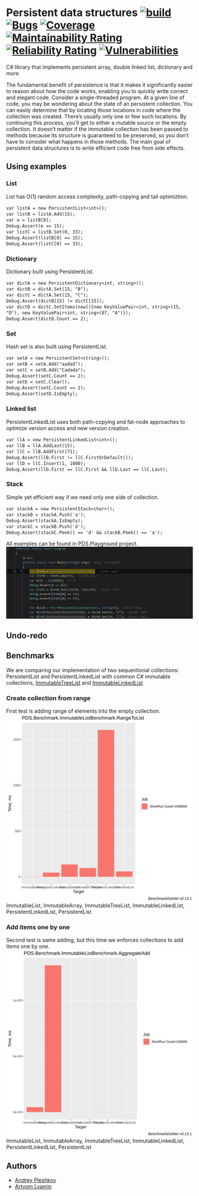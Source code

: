 # Persistent data structures [![build](https://github.com/6gales/persistent-data-structure/actions/workflows/dotnet.yml/badge.svg?branch=main)](https://github.com/6gales/persistent-data-structure/actions/workflows/dotnet.yml) [![Bugs](https://sonarcloud.io/api/project_badges/measure?project=6gales_persistent-data-structure&metric=bugs)](https://sonarcloud.io/summary/new_code?id=6gales_persistent-data-structure) [![Coverage](https://sonarcloud.io/api/project_badges/measure?project=6gales_persistent-data-structure&metric=coverage)](https://sonarcloud.io/summary/new_code?id=6gales_persistent-data-structure) [![Maintainability Rating](https://sonarcloud.io/api/project_badges/measure?project=6gales_persistent-data-structure&metric=sqale_rating)](https://sonarcloud.io/summary/new_code?id=6gales_persistent-data-structure) [![Reliability Rating](https://sonarcloud.io/api/project_badges/measure?project=6gales_persistent-data-structure&metric=reliability_rating)](https://sonarcloud.io/summary/new_code?id=6gales_persistent-data-structure) [![Vulnerabilities](https://sonarcloud.io/api/project_badges/measure?project=6gales_persistent-data-structure&metric=vulnerabilities)](https://sonarcloud.io/summary/new_code?id=6gales_persistent-data-structure)
C# library that implements persistent array, double linked list, dictionary and more

The fundamental benefit of persistence is that it makes it significantly easier to reason about how the code works, enabling you to quickly write correct and elegant code. Consider a single-threaded program. At a given line of code, you may be wondering about the state of an persistent collection. You can easily determine that by locating those locations in code where the collection was created. There’s usually only one or few such locations. By continuing this process, you’ll get to either a mutable source or the empty collection. It doesn’t matter if the immutable collection has been passed to methods because its structure is guaranteed to be preserved, so you don’t have to consider what happens in those methods.
The main goal of persistent data structures is to write efficient code free from side effects.

## Using examples
### List
List has O(1) random access complexity, path-copying and tail optimiztion.
```
var listA = new PersistentList<int>();
var listB = listA.Add(15);
var e = listB[0];
Debug.Assert(e == 15);
var listC = listB.Set(0, 33);
Debug.Assert(listB[0] == 15);
Debug.Assert(listC[0] == 33);
```
### Dictionary
Dictionary built using PersistentList.
```
var dictA = new PersistentDictionary<int, string>();
var dictB = dictA.Set(15, "B");
var dictC = dictA.Set(15, "C");
Debug.Assert(dictB[15] != dictC[15]);
var dictD = dictC.SetItems(new[]{new KeyValuePair<int, string>(15, "D"), new KeyValuePair<int, string>(87, "A")});
Debug.Assert(dictD.Count == 2);
```
### Set
Hash set is also built using PersistentList.
```
var setA = new PersistentSet<string>();
var setB = setA.Add("aadad");
var setC = setB.Add("Cadada");
Debug.Assert(setC.Count == 2);
var setD = setC.Clear();
Debug.Assert(setC.Count == 2);
Debug.Assert(setD.IsEmpty);
```
### Linked list
PersistentLinkedList uses both path-copying and fat-node approaches to optimize version access and new version creation.
```
var llA = new PersistentLinkedList<int>();
var llB = llA.AddLast(15);
var llC = llB.AddFirst(71);
Debug.Assert(llB.First != llC.FirstOrDefault());
var llD = llC.Insert(1, 1000);
Debug.Assert(llD.First == llC.First && llD.Last == llC.Last);
```
### Stack
Simple yet efficient way if we need only one side of collection.
```
var stackA = new PersistentStack<char>();
var stackB = stackA.Push('a');
Debug.Assert(stackA.IsEmpty);
var stackC = stackB.Push('d');
Debug.Assert(stackC.Peek() == 'd' && stackB.Peek() == 'a');
```

All examples can be found in PDS.Playground project.
![Alt Text](/resourses/demo.gif)

## Undo-redo

## Benchmarks
We are comparing our implementation of two sequentional collections: PersistentList and PersistentLinkedList with common C# immutable collections, [ImmutableTreeList](https://github.com/tunnelvisionlabs/dotnet-trees) and [ImmutableLinkedList](https://github.com/madelson/ImmutableLinkedList)

### Create collection from range
First test is adding range of elements into the empty collection.
![First bench results](/resourses/first.png)
ImmutableList, ImmutableArray, ImmutableTreeList, ImmutableLinkedList, PersistentLinkedList, PersistentList

### Add items one by one
Second test is same adding, but this time we enforces collections to add items one by one.
![Second bench results](/resourses/second.png)
ImmutableList, ImmutableArray, ImmutableTreeList, ImmutableLinkedList, PersistentLinkedList, PersistentList

## Authors
 - [Andrey Pleshkov](https://github.com/6gales)
 - [Artyom Lyamin](https://github.com/YGAR84)